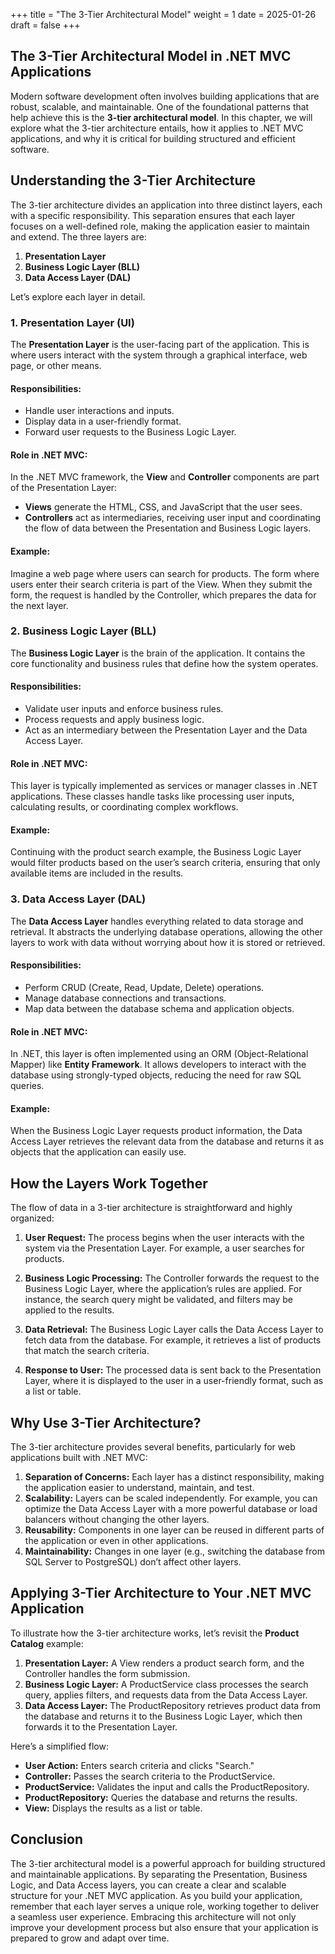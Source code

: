 +++
title = "The 3-Tier Architectural Model"
weight = 1
date = 2025-01-26
draft = false
+++

## The 3-Tier Architectural Model in .NET MVC Applications

Modern software development often involves building applications that are robust, scalable, and maintainable. One of the foundational patterns that help achieve this is the **3-tier architectural model**. In this chapter, we will explore what the 3-tier architecture entails, how it applies to .NET MVC applications, and why it is critical for building structured and efficient software.

## Understanding the 3-Tier Architecture

The 3-tier architecture divides an application into three distinct layers, each with a specific responsibility. This separation ensures that each layer focuses on a well-defined role, making the application easier to maintain and extend. The three layers are:

1. **Presentation Layer**  
2. **Business Logic Layer (BLL)**  
3. **Data Access Layer (DAL)**  

Let’s explore each layer in detail.

### 1. Presentation Layer (UI)

The **Presentation Layer** is the user-facing part of the application. This is where users interact with the system through a graphical interface, web page, or other means.

#### Responsibilities:
- Handle user interactions and inputs.
- Display data in a user-friendly format.
- Forward user requests to the Business Logic Layer.

#### Role in .NET MVC:
In the .NET MVC framework, the **View** and **Controller** components are part of the Presentation Layer:
- **Views** generate the HTML, CSS, and JavaScript that the user sees.
- **Controllers** act as intermediaries, receiving user input and coordinating the flow of data between the Presentation and Business Logic layers.

#### Example:
Imagine a web page where users can search for products. The form where users enter their search criteria is part of the View. When they submit the form, the request is handled by the Controller, which prepares the data for the next layer.

### 2. Business Logic Layer (BLL)

The **Business Logic Layer** is the brain of the application. It contains the core functionality and business rules that define how the system operates.

#### Responsibilities:
- Validate user inputs and enforce business rules.
- Process requests and apply business logic.
- Act as an intermediary between the Presentation Layer and the Data Access Layer.

#### Role in .NET MVC:
This layer is typically implemented as services or manager classes in .NET applications. These classes handle tasks like processing user inputs, calculating results, or coordinating complex workflows.

#### Example:
Continuing with the product search example, the Business Logic Layer would filter products based on the user’s search criteria, ensuring that only available items are included in the results.

### 3. Data Access Layer (DAL)

The **Data Access Layer** handles everything related to data storage and retrieval. It abstracts the underlying database operations, allowing the other layers to work with data without worrying about how it is stored or retrieved.

#### Responsibilities:
- Perform CRUD (Create, Read, Update, Delete) operations.
- Manage database connections and transactions.
- Map data between the database schema and application objects.

#### Role in .NET MVC:
In .NET, this layer is often implemented using an ORM (Object-Relational Mapper) like **Entity Framework**. It allows developers to interact with the database using strongly-typed objects, reducing the need for raw SQL queries.

#### Example:
When the Business Logic Layer requests product information, the Data Access Layer retrieves the relevant data from the database and returns it as objects that the application can easily use.


## How the Layers Work Together

The flow of data in a 3-tier architecture is straightforward and highly organized:

1. **User Request:** The process begins when the user interacts with the system via the Presentation Layer. For example, a user searches for products.

2. **Business Logic Processing:** The Controller forwards the request to the Business Logic Layer, where the application’s rules are applied. For instance, the search query might be validated, and filters may be applied to the results.

3. **Data Retrieval:** The Business Logic Layer calls the Data Access Layer to fetch data from the database. For example, it retrieves a list of products that match the search criteria.

4. **Response to User:** The processed data is sent back to the Presentation Layer, where it is displayed to the user in a user-friendly format, such as a list or table.


## Why Use 3-Tier Architecture?

The 3-tier architecture provides several benefits, particularly for web applications built with .NET MVC:

1. **Separation of Concerns:** Each layer has a distinct responsibility, making the application easier to understand, maintain, and test.
2. **Scalability:** Layers can be scaled independently. For example, you can optimize the Data Access Layer with a more powerful database or load balancers without changing the other layers.
3. **Reusability:** Components in one layer can be reused in different parts of the application or even in other applications.
4. **Maintainability:** Changes in one layer (e.g., switching the database from SQL Server to PostgreSQL) don’t affect other layers.


## Applying 3-Tier Architecture to Your .NET MVC Application

To illustrate how the 3-tier architecture works, let’s revisit the **Product Catalog** example:

1. **Presentation Layer:** A View renders a product search form, and the Controller handles the form submission.
2. **Business Logic Layer:** A ProductService class processes the search query, applies filters, and requests data from the Data Access Layer.
3. **Data Access Layer:** The ProductRepository retrieves product data from the database and returns it to the Business Logic Layer, which then forwards it to the Presentation Layer.

Here’s a simplified flow:

- **User Action:** Enters search criteria and clicks "Search."
- **Controller:** Passes the search criteria to the ProductService.
- **ProductService:** Validates the input and calls the ProductRepository.
- **ProductRepository:** Queries the database and returns the results.
- **View:** Displays the results as a list or table.

## Conclusion

The 3-tier architectural model is a powerful approach for building structured and maintainable applications. By separating the Presentation, Business Logic, and Data Access layers, you can create a clear and scalable structure for your .NET MVC application. As you build your application, remember that each layer serves a unique role, working together to deliver a seamless user experience. Embracing this architecture will not only improve your development process but also ensure that your application is prepared to grow and adapt over time.


